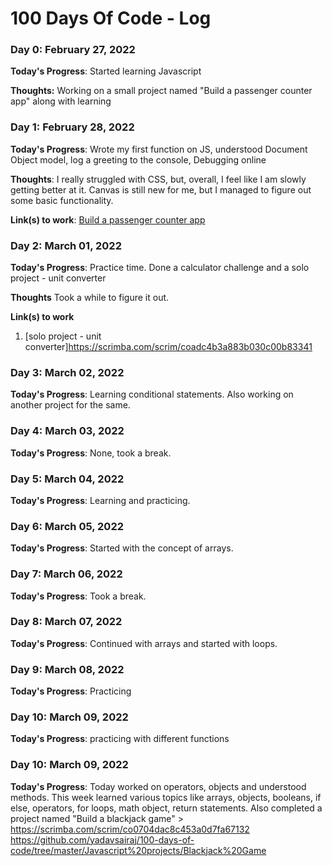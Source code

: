 # 100 Days Of Code - Log

### Day 0: February 27, 2022 


**Today's Progress**: Started learning Javascript

**Thoughts:** Working on a small project named "Build a passenger counter app" along with learning



### Day 1: February 28, 2022 


**Today's Progress**: Wrote my first function on JS, understood Document Object model, log a greeting to the console, Debugging online

**Thoughts**: I really struggled with CSS, but, overall, I feel like I am slowly getting better at it. Canvas is still new for me, but I managed to figure out some basic functionality.

**Link(s) to work**: [Build a passenger counter app](https://github.com/yadavsairaj/100-days-of-code/tree/master/Javascript%20projects/Build%20a%20passenger%20counter%20app)


### Day 2: March 01, 2022

**Today's Progress**: Practice time. Done a calculator challenge and a solo project - unit converter

**Thoughts** Took a while to figure it out.

**Link(s) to work**
1. [solo project - unit converter]https://scrimba.com/scrim/coadc4b3a883b030c00b83341

### Day 3: March 02, 2022

**Today's Progress**: Learning conditional statements. Also working on another project for the same.

### Day 4: March 03, 2022

**Today's Progress**: None, took a break.

### Day 5: March 04, 2022

**Today's Progress**: Learning and practicing.

### Day 6: March 05, 2022

**Today's Progress**: Started with the concept of arrays.

### Day 7: March 06, 2022

**Today's Progress**: Took a break.

### Day 8: March 07, 2022

**Today's Progress**: Continued with arrays and started with loops.

### Day 9: March 08, 2022

**Today's Progress**: Practicing

### Day 10: March 09, 2022

**Today's Progress**: practicing with different functions

### Day 10: March 09, 2022

**Today's Progress**: Today worked on operators, objects and understood methods. 
This week learned various topics like arrays, objects, booleans, if else, operators, for loops, math object, return statements.
Also completed  a project named "Build a blackjack game" > https://scrimba.com/scrim/co0704dac8c453a0d7fa67132
https://github.com/yadavsairaj/100-days-of-code/tree/master/Javascript%20projects/Blackjack%20Game








